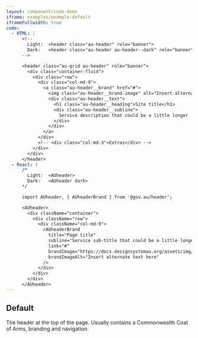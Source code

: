 ```yaml
---
layout: component/code-demo
iframe: examples/example-default
iframeFullwidth: true
code:
  - HTML: |
      <!--
        Light:  <header class="au-header" role="banner">
        Dark:   <header class="au-header au-header--dark" role="banner">
      -->

      <header class="au-grid au-header" role="banner">
        <div class="container-fluid">
          <div class="row">
            <div class="col-md-9">
              <a class="au-header__brand" href="#">
                <img class="au-header__brand-image" alt="Insert alternate text here" src="https://docs.designsystemau.org/assets/img/placeholder/256x80.png">
                <div class="au-header__text">
                  <h1 class="au-header__heading">Site title</h1>
                  <div class="au-header__subline">
                    Service description that could be a little longer
                  </div>
                </div>
              </a>
            </div>
            <!-- <div class="col-md-3">Extras</div> -->
          </div>
        </div>
      </header>
  - React: |
      /*
        Light:  <AUheader>
        Dark:   <AUheader dark>
      */

      import AUheader, { AUheaderBrand } from '@gov.au/header';

      <AUheader>
        <div className="container">
          <div className="row">
            <div className="col-md-9">
              <AUheaderBrand
                title="Page title" 
                subline="Service sub-title that could be a little longer"
                link="#"
                brandImage="https://docs.designsystemau.org/assets/img/placeholder/256x80.png"
                brandImageAlt="Insert alternate text here"
              />
            </div>
          </div>
        </div>
      </AUheader>
---
```

## Default

The header at the top of the page. Usually contains a Commonwealth Coat of Arms, branding and navigation.
